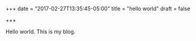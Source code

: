 +++
date = "2017-02-27T13:35:45-05:00"
title = "hello world"
draft = false

+++

Hello world. This is my blog.
